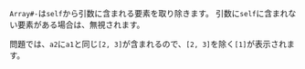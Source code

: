 `Array#-`は`self`から引数に含まれる要素を取り除きます。
引数に`self`に含まれない要素がある場合は、無視されます。

問題では、`a2`に`a1`と同じ`[2, 3]`が含まれるので、`[2, 3]`を除く`[1]`が表示されます。
